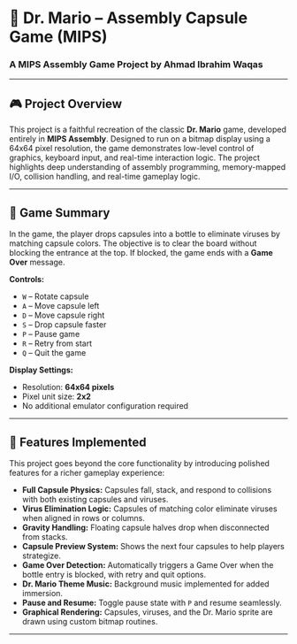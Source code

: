 # 🧪 Dr. Mario – Assembly Capsule Game (MIPS)

### A MIPS Assembly Game Project by Ahmad Ibrahim Waqas

---

## 🎮 Project Overview

This project is a faithful recreation of the classic **Dr. Mario** game, developed entirely in **MIPS Assembly**. Designed to run on a bitmap display using a 64x64 pixel resolution, the game demonstrates low-level control of graphics, keyboard input, and real-time interaction logic. The project highlights deep understanding of assembly programming, memory-mapped I/O, collision handling, and real-time gameplay logic.

---

## 🧱 Game Summary

In the game, the player drops capsules into a bottle to eliminate viruses by matching capsule colors. The objective is to clear the board without blocking the entrance at the top. If blocked, the game ends with a **Game Over** message.

**Controls:**
- `W` – Rotate capsule
- `A` – Move capsule left
- `D` – Move capsule right
- `S` – Drop capsule faster
- `P` – Pause game
- `R` – Retry from start
- `Q` – Quit the game

**Display Settings:**
- Resolution: **64x64 pixels**
- Pixel unit size: **2x2**
- No additional emulator configuration required

---

## 🚀 Features Implemented

This project goes beyond the core functionality by introducing polished features for a richer gameplay experience:

- **Full Capsule Physics:** Capsules fall, stack, and respond to collisions with both existing capsules and viruses.
- **Virus Elimination Logic:** Capsules of matching color eliminate viruses when aligned in rows or columns.
- **Gravity Handling:** Floating capsule halves drop when disconnected from stacks.
- **Capsule Preview System:** Shows the next four capsules to help players strategize.
- **Game Over Detection:** Automatically triggers a Game Over when the bottle entry is blocked, with retry and quit options.
- **Dr. Mario Theme Music:** Background music implemented for added immersion.
- **Pause and Resume:** Toggle pause state with `P` and resume seamlessly.
- **Graphical Rendering:** Capsules, viruses, and the Dr. Mario sprite are drawn using custom bitmap routines.

---
